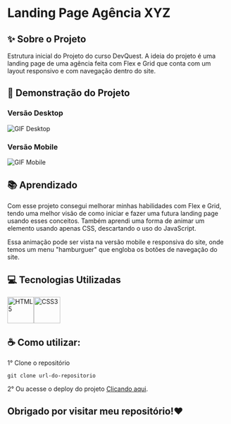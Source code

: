 # Landing Page Agência XYZ

## ✨ Sobre o Projeto

Estrutura inicial do Projeto do curso DevQuest. A ideia do projeto é uma landing page de uma agência feita com Flex e Grid que conta com um layout responsivo e com navegação dentro do site.

## 📸 Demonstração do Projeto

### Versão Desktop
![GIF Desktop](design/agencia_xyz.gif)

### Versão Mobile
![GIF Mobile](design/agencia_xyz_responsivo.gif)

## 📚 Aprendizado

Com esse projeto consegui melhorar minhas habilidades com Flex e Grid, tendo uma melhor visão de como iniciar e fazer uma futura landing page usando esses conceitos. Também aprendi uma forma de animar um elemento usando apenas CSS, descartando o uso do JavaScript.

Essa animação pode ser vista na versão mobile e responsiva do site, onde temos um menu "hamburguer" que engloba os botões de navegação do site.

## 💻 Tecnologias Utilizadas

<div class="tecnologias-utilizadas">
<img width="60px" height="60px" title="HTML5" src="https://cdn.jsdelivr.net/gh/devicons/devicon/icons/html5/html5-original.svg" /><img width="60px" height="60px" title="CSS3" src="https://cdn.jsdelivr.net/gh/devicons/devicon/icons/css3/css3-original.svg" />
</div>

## ☕ Como utilizar:

1° Clone o repositório
```
git clone url-do-repositorio
```
2° Ou acesse o deploy do projeto [Clicando aqui](https://fransuelton.github.io/landing-page-agencia-xyz/).

## Obrigado por visitar meu repositório!❤️